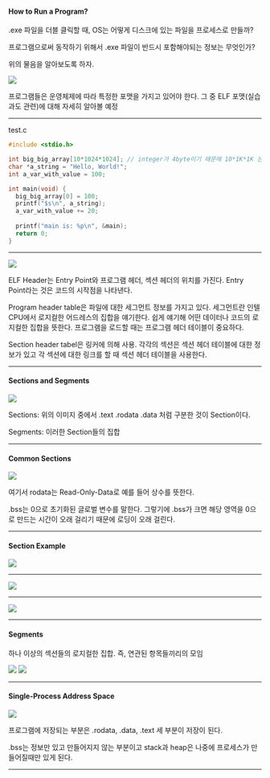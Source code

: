 #### How to Run a Program?

.exe 파일을 더블 클릭할 때, OS는 어떻게 디스크에 있는 파일을 프로세스로 만들까?

프로그램으로써 동작하기 위해서 .exe 파일이 반드시 포함해야되는 정보는 무엇인가?

위의 물음을 알아보도록 하자.



<img src="./Images/ProgramLoading1.png" />

프로그램들은 운영체제에 따라 특정한 포맷을 가지고 있어야 한다. 그 중 ELF 포맷(실습과도 관련)에 대해 자세히 알아볼 예정

----

test.c

```c
#include <stdio.h>

int big_big_array[10*1024*1024]; // integer가 4byte이기 때문에 10*1K*1K 는 40M의 배열 선언
char *a_string = "Hello, World!";  
int a_var_with_value = 100;

int main(void) {
  big_big_array[0] = 100; 
  printf("$s\n", a_string);
  a_var_with_value += 20;
  
  printf("main is: %p\n", &main);
  return 0;
}
```

----

<img src="./Images/ProgramLoading2.png" />

ELF Header는 Entry Point와 프로그램 헤더, 섹션 헤더의 위치를 가진다. Entry Point라는 것은 코드의 시작점을 나타낸다.

Program header table은 파일에 대한 세그먼트 정보를 가지고 있다. 세그먼트란 인텔 CPU에서 로지컬한 어드레스의 집합을 얘기한다. 쉽게 얘기해 어떤 데이터나 코드의 로지컬한 집합을 뜻한다. 프로그램을 로드할 때는 프로그램 헤더 테이블이 중요하다.

Section header tabel은 링커에 의해 사용. 각각의 섹션은 섹션 헤더 테이블에 대한 정보가 있고 각 섹션에 대한 링크를 할 때 섹션 헤더 테이블을 사용한다.

----

#### Sections and Segments

<img src="./Images/ProgramLoading3.png" />

Sections: 위의 이미지 중에서 .text .rodata .data 처럼 구분한 것이 Section이다. 

Segments: 이러한 Section들의 집합

----

#### Common Sections

<img src="./Images/ProgramLoading4.png" />

여기서 rodata는 Read-Only-Data로 예를 들어 상수를 뜻한다.

.bss는 0으로 초기화된 글로벌 변수를 말한다. 그렇기에 .bss가 크면 해당 영역을 0으로 만드는 시간이 오래 걸리기 때문에 로딩이 오래 걸린다.

----

#### Section Example

<img src="./Images/ProgramLoading5.png" />

----

<img src="./Images/ProgramLoading6.png" />

----

<img src="./Images/ProgramLoading7.png" />

----

#### Segments

하나 이상의 섹션들의 로지컬한 집합. 즉, 연관된 항목들끼리의 모임

<img src="./Images/ProgramLoading8.png" />

<img src="./Images/ProgramLoading9.png" />

----

#### Single-Process Address Space

<img src="./Images/ProgramLoading10.png" />

프로그램에 저장되는 부분은 .rodata, .data, .text 세 부분이 저장이 된다. 

.bss는 정보만 있고 만들어지지 않는 부분이고 stack과 heap은 나중에 프로세스가 만들어질때만 있게 된다.

----

